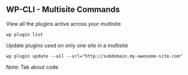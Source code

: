 ## WP-CLI - Multisite Commands

View all the plugins active across your multisite

```
wp plugin list
```

Update plugins used on only one site in a multisite
```
wp plugin update --all --url="http://subdomain.my-awesome-site.com"
```

Note:
Tak about code